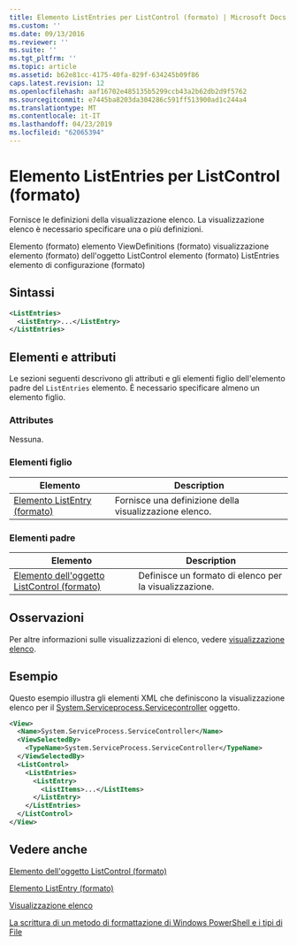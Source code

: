 ```yaml
---
title: Elemento ListEntries per ListControl (formato) | Microsoft Docs
ms.custom: ''
ms.date: 09/13/2016
ms.reviewer: ''
ms.suite: ''
ms.tgt_pltfrm: ''
ms.topic: article
ms.assetid: b62e81cc-4175-40fa-829f-634245b09f86
caps.latest.revision: 12
ms.openlocfilehash: aaf16702e485135b5299ccb43a2b62db2d9f5762
ms.sourcegitcommit: e7445ba8203da304286c591ff513900ad1c244a4
ms.translationtype: MT
ms.contentlocale: it-IT
ms.lasthandoff: 04/23/2019
ms.locfileid: "62065394"
---
```

# <a name="listentries-element-for-listcontrol-format"></a>Elemento ListEntries per ListControl (formato)

Fornisce le definizioni della visualizzazione elenco. La visualizzazione elenco è necessario specificare una o più definizioni.

Elemento (formato) elemento ViewDefinitions (formato) visualizzazione elemento (formato) dell'oggetto ListControl elemento (formato) ListEntries elemento di configurazione (formato)

## <a name="syntax"></a>Sintassi

```xml
<ListEntries>
  <ListEntry>...</ListEntry>
</ListEntries>
```

## <a name="attributes-and-elements"></a>Elementi e attributi

Le sezioni seguenti descrivono gli attributi e gli elementi figlio dell'elemento padre del `ListEntries` elemento. È necessario specificare almeno un elemento figlio.

### <a name="attributes"></a>Attributes

Nessuna.

### <a name="child-elements"></a>Elementi figlio

|Elemento|Description|
|-------------|-----------------|
|[Elemento ListEntry (formato)](./listentry-element-for-listcontrol-format.md)|Fornisce una definizione della visualizzazione elenco.|

### <a name="parent-elements"></a>Elementi padre

|Elemento|Description|
|-------------|-----------------|
|[Elemento dell'oggetto ListControl (formato)](./listcontrol-element-format.md)|Definisce un formato di elenco per la visualizzazione.|

## <a name="remarks"></a>Osservazioni

Per altre informazioni sulle visualizzazioni di elenco, vedere [visualizzazione elenco](./creating-a-list-view.md).

## <a name="example"></a>Esempio

Questo esempio illustra gli elementi XML che definiscono la visualizzazione elenco per il [System.Serviceprocess.Servicecontroller](/dotnet/api/System.ServiceProcess.ServiceController) oggetto.

```xml
<View>
  <Name>System.ServiceProcess.ServiceController</Name>
  <ViewSelectedBy>
    <TypeName>System.ServiceProcess.ServiceController</TypeName>
  </ViewSelectedBy>
  <ListControl>
    <ListEntries>
      <ListEntry>
        <ListItems>...</ListItems>
      </ListEntry>
    </ListEntries>
  </ListControl>
</View>
```

## <a name="see-also"></a>Vedere anche

[Elemento dell'oggetto ListControl (formato)](./listcontrol-element-format.md)

[Elemento ListEntry (formato)](./listentry-element-for-listcontrol-format.md)

[Visualizzazione elenco](./creating-a-list-view.md)

[La scrittura di un metodo di formattazione di Windows PowerShell e i tipi di File](./writing-a-powershell-formatting-file.md)
